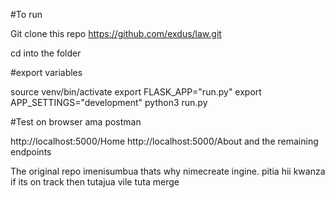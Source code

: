 #To run 

Git clone this repo
https://github.com/exdus/law.git


cd into the folder

#export variables

source venv/bin/activate
export FLASK_APP="run.py"
export APP_SETTINGS="development"
python3 run.py 

#Test on browser ama postman

 http://localhost:5000/Home
 http://localhost:5000/About
  and the remaining endpoints


The original repo imenisumbua thats why nimecreate ingine. pitia hii kwanza if its on track then tutajua vile tuta merge
